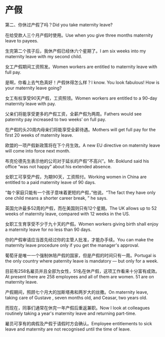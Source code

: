 # 产假

<p><span class="chinese">第二、你休过产假了吗？</span><span class="english">Did you take maternity leave?</span></p>

<p><span class="chinese">在给受款人三个月产假时使用。</span><span class="english">Use when you give three months maternity leave to payees.</span></p>

<p><span class="chinese">生完第二个孩子后，我休产假已经休六个星期了。</span><span class="english">I am six weeks into my maternity leave with my second child.</span></p>

<p><span class="chinese">女工产假期间工资照发。</span><span class="english">Women workers are entitled to maternity leave with full pay.</span></p>

<p><span class="chinese">是啊，你看上去气色真好！产假休得怎么样？</span><span class="english">I know. You look fabulous! How is your maternity leave going?</span></p>

<p><span class="chinese">女工有权享受90天产假，工资照领。</span><span class="english">Women workers are entitled to a 90-day maternity leave with pay.</span></p>

<p><span class="chinese">父亲们将能享受更多的产假工资，全薪产假为两周。</span><span class="english">Fathers would see paternity pay increased to two weeks’ on full pay.</span></p>

<p><span class="chinese">在产假的头20周内母亲们将能享受全薪待遇。</span><span class="english">Mothers will get full pay for the first 20 weeks of maternity leave.</span></p>

<p><span class="chinese">欧盟的一项产假新政策将在下个月生效。</span><span class="english">A new EU directive on maternity leave will come into force next month.</span></p>

<p><span class="chinese">布克伦德先生表示他的公司对于延长的产假“不高兴”。</span><span class="english">Mr. Boklund said his office “was not happy” about his extended absence.</span></p>

<p><span class="chinese">女职工可享受产假，为期90天，工资照付。</span><span class="english">Working women in China are entitled to a paid maternity leave of 90 days.</span></p>

<p><span class="chinese">“每个家庭只能有一个孩子意味着更短的产假，”他说。</span><span class="english">“The fact they have only one child means a shorter career break, ” he says.</span></p>

<p><span class="chinese">英国允许最多52周的产假，而在美国则只有12个星期。</span><span class="english">The UK allows up to 52 weeks of maternity leave, compared with 12 weeks in the US.</span></p>

<p><span class="chinese">女职工生育享受不少于九十天的产假。</span><span class="english">Women workers giving birth shall enjoy a maternity leave for no less than 90 days.</span></p>

<p><span class="chinese">你的产假审请应当首先经过你的主管人批准，才能办手续。</span><span class="english">You can make the maternity leave procedure only if you get the manager's approval.</span></p>

<p><span class="chinese">葡萄牙是唯一一个强制休陪产假的国家，但是产假的时间只有一周。</span><span class="english">Portugal is the only country where paternity leave is mandatory — but only for a week.</span></p>

<p><span class="chinese">目前有258名雇员并且全部为女性，51名在休产假，这项工作看来十分富有成效。</span><span class="english">At present there are 258 employees and all of them are women. 51 are on maternity leave.</span></p>

<p><span class="chinese">产假期间，照顾七个月大的加斯塔弗和两岁大的丝撒。</span><span class="english">On maternity leave, taking care of Gustave , seven months old, and Ceasar, two years old.</span></p>

<p><span class="chinese">而现在，同事们通常在休完一年产假后重返兼职。</span><span class="english">Now I look at colleagues routinely taking a year's maternity leave and returning part-time.</span></p>

<p><span class="chinese">雇员可享有的病假及产假于请假时方会确认。</span><span class="english">Employee entitlements to sick leave and maternity are not recognised until the time of leave.</span></p>

